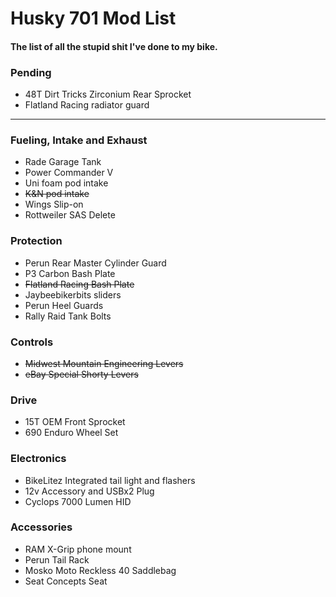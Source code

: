 # Husky 701 Mod List
#### The list of all the stupid shit I've done to my bike.

### Pending
* 48T Dirt Tricks Zirconium Rear Sprocket
* Flatland Racing radiator guard
--------------------------

### Fueling, Intake and Exhaust
* Rade Garage Tank
* Power Commander V
* Uni foam pod intake
* ~~K&N pod intake~~
* Wings Slip-on
* Rottweiler SAS Delete

### Protection
* Perun Rear Master Cylinder Guard
* P3 Carbon Bash Plate
* ~~Flatland Racing Bash Plate~~
* Jaybeebikerbits sliders
* Perun Heel Guards
* Rally Raid Tank Bolts

### Controls
* ~~Midwest Mountain Engineering Levers~~
* ~~eBay Special Shorty Levers~~

### Drive
* 15T OEM Front Sprocket
* 690 Enduro Wheel Set

### Electronics
* BikeLitez Integrated tail light and flashers
* 12v Accessory and USBx2 Plug
* Cyclops 7000 Lumen HID

### Accessories
* RAM X-Grip phone mount
* Perun Tail Rack
* Mosko Moto Reckless 40 Saddlebag
* Seat Concepts Seat
